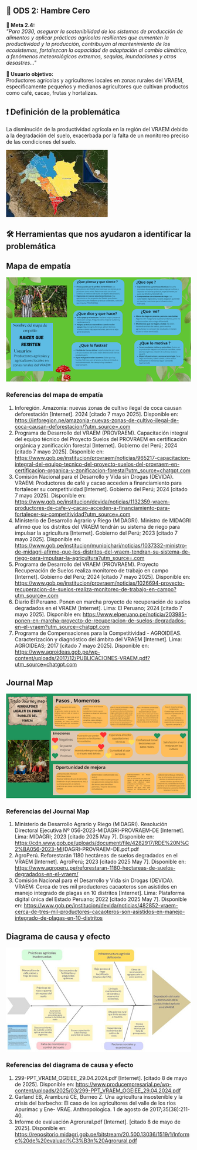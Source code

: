 ## 🌱 ODS 2: Hambre Cero

**🎯 Meta 2.4:**  
*"Para 2030, asegurar la sostenibilidad de los sistemas de producción de alimentos y aplicar prácticas agrícolas resilientes que aumenten la productividad y la producción, contribuyan al mantenimiento de los ecosistemas, fortalezcan la capacidad de adaptación al cambio climático, a fenómenos meteorológicos extremos, sequías, inundaciones y otros desastres..."*

**👥 Usuario objetivo:**  
Productores agrícolas y agricultores locales en zonas rurales del VRAEM, específicamente pequeños y medianos agricultores que cultivan productos como café, cacao, frutas y hortalizas.

## ❗ Definición de la problemática  
La disminución de la productividad agrícola en la región del VRAEM debido a la degradación del suelo, exacerbada por la falta de un monitoreo preciso de las condiciones del suelo.

[![Imagen del VRAEM](../IMAGENES/VRAEM.png)](../IMAGENES/VRAEM.png)




## 🛠️ Herramientas que nos ayudaron a identificar la problemática

## Mapa de empatía

![](https://github.com/Sawamurarebatta/GRUPO_4_FDD/blob/main/IMAGENES/mapa_empatia.png)

### Referencias del mapa de empatía

1. Inforegión. Amazonía: nuevas zonas de cultivo ilegal de coca causan deforestación [Internet]. 2024 [citado 7 mayo 2025]. Disponible en: https://inforegion.pe/amazonia-nuevas-zonas-de-cultivo-ilegal-de-coca-causan-deforestacion/?utm_source=.com
2. Programa de Desarrollo del VRAEM (PROVRAEM). Capacitación integral del equipo técnico del Proyecto Suelos del PROVRAEM en certificación orgánica y zonificación forestal [Internet]. Gobierno del Perú; 2024 [citado 7 mayo 2025]. Disponible en: https://www.gob.pe/institucion/provraem/noticias/965217-capacitacion-integral-del-equipo-tecnico-del-proyecto-suelos-del-provraem-en-certificacion-organica-y-zonificacion-forestal?utm_source=chatgpt.com
3. Comisión Nacional para el Desarrollo y Vida sin Drogas (DEVIDA). VRAEM: Productores de café y cacao acceden a financiamiento para fortalecer su competitividad [Internet]. Gobierno del Perú; 2024 [citado 7 mayo 2025]. Disponible en: https://www.gob.pe/institucion/devida/noticias/1132359-vraem-productores-de-cafe-y-cacao-acceden-a-financiamiento-para-fortalecer-su-competitividad?utm_source=.com
4. Ministerio de Desarrollo Agrario y Riego (MIDAGRI). Ministro de MIDAGRI afirmó que los distritos del VRAEM tendrán su sistema de riego para impulsar la agricultura [Internet]. Gobierno del Perú; 2023 [citado 7 mayo 2025]. Disponible en: https://www.gob.pe/institucion/munipichari/noticias/1037332-ministro-de-midagri-afirmo-que-los-distritos-del-vraem-tendran-su-sistema-de-riego-para-impulsar-la-agricultura?utm_source=.com
5. Programa de Desarrollo del VRAEM (PROVRAEM). Proyecto Recuperación de Suelos realiza monitoreo de trabajo en campo [Internet]. Gobierno del Perú; 2024 [citado 7 mayo 2025]. Disponible en: https://www.gob.pe/institucion/provraem/noticias/1026694-proyecto-recuperacion-de-suelos-realiza-monitoreo-de-trabajo-en-campo?utm_source=.com
6. Diario El Peruano. Ponen en marcha proyecto de recuperación de suelos degradados en el VRAEM [Internet]. Lima: El Peruano; 2024 [citado 7 mayo 2025]. Disponible en: https://www.elperuano.pe/noticia/203985-ponen-en-marcha-proyecto-de-recuperacion-de-suelos-degradados-en-el-vraem?utm_source=chatgpt.com
7. Programa de Compensaciones para la Competitividad - AGROIDEAS. Caracterización y diagnóstico del ámbito del VRAEM [Internet]. Lima: AGROIDEAS; 2017 [citado 7 mayo 2025]. Disponible en: https://www.agroideas.gob.pe/wp-content/uploads/2017/12/PUBLICACIONES-VRAEM.pdf?utm_source=chatgpt.com

## Journal Map

![](https://github.com/Sawamurarebatta/GRUPO_4_FDD/blob/main/IMAGENES/mapa_viajero.png)

### Referencias del Journal Map

1. Ministerio de Desarrollo Agrario y Riego (MIDAGRI). Resolución Directoral Ejecutiva Nº 056-2023-MIDAGRI-PROVRAEM-DE [Internet]. Lima: MIDAGRI; 2023 [citado 2025 May 7]. Disponible en: https://cdn.www.gob.pe/uploads/document/file/4282917/RDE%20N%C2%BA056-2023-MI)DAGRI-PROVRAEM-DE.pdf.pdf
2. AgroPerú. Reforestarán 1180 hectáreas de suelos degradados en el VRAEM [Internet]. AgroPerú; 2023 [citado 2025 May 7]. Disponible en: https://www.agroperu.pe/reforestaran-1180-hectareas-de-suelos-degradados-en-el-vraem/
3. Comisión Nacional para el Desarrollo y Vida sin Drogas (DEVIDA). VRAEM: Cerca de tres mil productores cacaoteros son asistidos en manejo integrado de plagas en 10 distritos [Internet]. Lima: Plataforma digital única del Estado Peruano; 2022 [citado 2025 May 7]. Disponible en: https://www.gob.pe/institucion/devida/noticias/482852-vraem-cerca-de-tres-mil-productores-cacaoteros-son-asistidos-en-manejo-integrado-de-plagas-en-10-distritos


## Diagrama de causa y efecto

![](https://github.com/Sawamurarebatta/GRUPO_4_FDD/blob/main/IMAGENES/mapa_causa_efecto.png)

### Referencias del diagrama de causa y efecto

1.	299-PPT_VRAEM_OGEIEE_29.04.2024.pdf [Internet]. [citado 8 de mayo de 2025]. Disponible en: https://www.producempresarial.pe/wp-content/uploads/2025/03/299-PPT_VRAEM_OGEIEE_29.04.2024.pdf
2.	Garland EB, Aramburú CE, Burneo Z. Una agricultura insostenible y la crisis del barbecho: El caso de los agricultores del valle de los ríos Apurímac y Ene- VRAE. Anthropologica. 1 de agosto de 2017;35(38):211-40.
3.	Informe de evaluación Agrorural.pdf [Internet]. [citado 8 de mayo de 2025]. Disponible en: https://repositorio.midagri.gob.pe/bitstream/20.500.13036/1519/1/Informe%20de%20evaluaci%C3%B3n%20Agrorural.pdf




